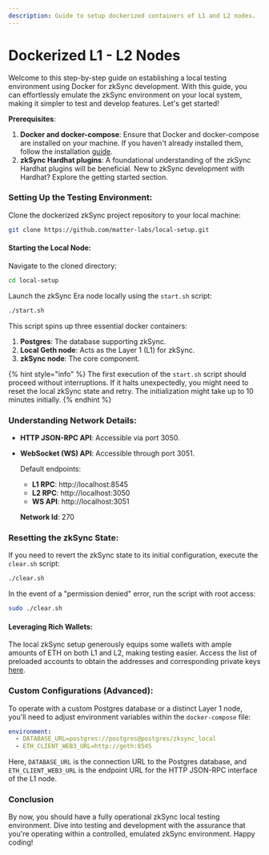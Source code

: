 ```yaml
---
description: Guide to setup dockerized containers of L1 and L2 nodes.
---
```


# Dockerized L1 - L2 Nodes

Welcome to this step-by-step guide on establishing a local testing environment using Docker for zkSync development. With this guide, you can effortlessly emulate the zkSync environment on your local system, making it simpler to test and develop features. Let's get started!

**Prerequisites**:

1. **Docker and docker-compose**: Ensure that Docker and docker-compose are installed on your machine. If you haven't already installed them, follow the installation [guide](https://docs.docker.com/get-docker/).
2. **zkSync Hardhat plugins**: A foundational understanding of the zkSync Hardhat plugins will be beneficial. New to zkSync development with Hardhat? Explore the getting started section.

### **Setting Up the Testing Environment**:

Clone the dockerized zkSync project repository to your local machine:

```bash
git clone https://github.com/matter-labs/local-setup.git
```

#### **Starting the Local Node**:

Navigate to the cloned directory:

```bash
cd local-setup
```

Launch the zkSync Era node locally using the `start.sh` script:

```bash
./start.sh
```

This script spins up three essential docker containers:

1. **Postgres**: The database supporting zkSync.
2. **Local Geth node**: Acts as the Layer 1 (L1) for zkSync.
3. **zkSync node**: The core component.

{% hint style="info" %}
The first execution of the `start.sh` script should proceed without interruptions. If it halts unexpectedly, you might need to reset the local zkSync state and retry. The initialization might take up to 10 minutes initially.
{% endhint %}

### **Understanding Network Details**:

* **HTTP JSON-RPC API**: Accessible via port 3050.
*   **WebSocket (WS) API**: Accessible through port 3051.

    Default endpoints:

    * **L1 RPC**: http://localhost:8545
    * **L2 RPC**: http://localhost:3050
    * **WS API**: http://localhost:3051

    **Network Id**: 270

### **Resetting the zkSync State**:

If you need to revert the zkSync state to its initial configuration, execute the `clear.sh` script:

```bash
./clear.sh
```

In the event of a "permission denied" error, run the script with root access:

```bash
sudo ./clear.sh
```

#### **Leveraging Rich Wallets**:

The local zkSync setup generously equips some wallets with ample amounts of ETH on both L1 and L2, making testing easier. Access the list of preloaded accounts to obtain the addresses and corresponding private keys [here](https://github.com/matter-labs/local-setup/blob/main/rich-wallets.json).

### **Custom Configurations (Advanced)**:

To operate with a custom Postgres database or a distinct Layer 1 node, you'll need to adjust environment variables within the `docker-compose` file:

```yaml
environment:
  - DATABASE_URL=postgres://postgres@postgres/zksync_local
  - ETH_CLIENT_WEB3_URL=http://geth:8545
```

Here, `DATABASE_URL` is the connection URL to the Postgres database, and `ETH_CLIENT_WEB3_URL` is the endpoint URL for the HTTP JSON-RPC interface of the L1 node.

### Conclusion

By now, you should have a fully operational zkSync local testing environment. Dive into testing and development with the assurance that you're operating within a controlled, emulated zkSync environment. Happy coding!
